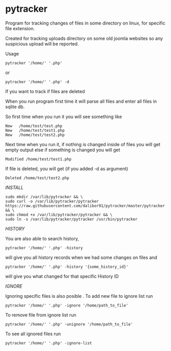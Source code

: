 # pytracker
Program for tracking changes of files in some directory on linux, for specific file extension. 

Created for tracking uploads directory on some old joomla websites 
so any suspicious upload will be reported.

Usage 
```
pytracker '/home/' '.php'
```
or 
```
pytracker '/home/' '.php' -d
```
If you want to track if files are deleted

When you run program first time it will parse all files and enter all files in sqlite db.

So first time when you run it you will see something like 
```
New   /home/test/test.php
New   /home/test/test1.php
New   /home/test/test2.php
```

Next time when you run it, if nothing is changed inside of files you will get empty output 
else if something is changed you will get 

```
Modified /home/test/test1.php
```

If file is deleted, you will get (if you added -d as argument)

```
Deleted /home/test/test2.php
```
*INSTALL*

```
sudo mkdir /var/lib/pytracker && \
sudo curl -o /var/lib/pytracker/pytracker https://raw.githubusercontent.com/dalibor91/pytracker/master/pytracker.py && \
sudo chmod +x /var/lib/pytracker/pytracker && \
sudo ln -s /var/lib/pytracker/pytracker /usr/bin/pytracker
```

*HISTORY*

You are also able to search history, 
```
pytracker '/home/' '.php' -history
```
will give you all history records when we had some changes on files 
and 
```
pytracker '/home/' '.php' -history '{some_history_id}'
```
will give you what changed for that specific History ID

*IGNORE*

Ignoring specific files is also posible .
To add new file to ignore list run 
```
pytracker '/home/' '.php' -ignore '/home/path_to_file'
```

To remove file from ignore list run 
```
pytracker '/home/' '.php' -unignore '/home/path_to_file'
```

To see all ignored files run 
```
pytracker '/home/' '.php' -ignore-list
```




